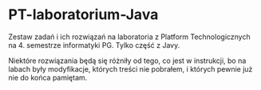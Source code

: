 # PT-laboratorium-Java
Zestaw zadań i ich rozwiązań na laboratoria z Platform Technologicznych na 4. semestrze informatyki PG. Tylko część z Javy.

Niektóre rozwiązania będą się różniły od tego, co jest w instrukcji, bo na labach były modyfikacje, których treści nie pobrałem, i których pewnie już nie do końca pamiętam.

